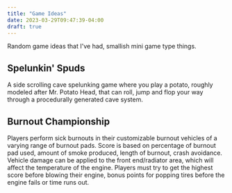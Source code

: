 ```yaml
---
title: "Game Ideas"
date: 2023-03-29T09:47:39-04:00
draft: true
---
```


Random game ideas that I've had, smallish mini game type things.

## Spelunkin' Spuds

A side scrolling cave spelunking game where you play a potato, roughly modeled after Mr. Potato Head, that can roll, jump and flop your way through a procedurally generated cave system.

## Burnout Championship

Players perform sick burnouts in their customizable burnout vehicles of a varying range of burnout pads. Score is based on percentage of burnout pad used, amount of smoke produced, length of burnout, crash avoidance. Vehicle damage can be applied to the front end/radiator area, which will affect the temperature of the engine. Players must try to get the highest score before blowing their engine, bonus points for popping tires before the engine fails or time runs out.

